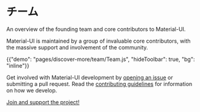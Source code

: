 # チーム

<p class="description">An overview of the founding team and core contributors to Material-UI.</p>

Material-UI is maintained by a group of invaluable core contributors, with the massive support and involvement of the community.

{{"demo": "pages/discover-more/team/Team.js", "hideToolbar": true, "bg": "inline"}}

Get involved with Material-UI development by [opening an issue](https://github.com/mui-org/material-ui/issues/new) or submitting a pull request. Read the [contributing guidelines](https://github.com/mui-org/material-ui/blob/next/CONTRIBUTING.md) for information on how we develop.

[Join and support the project!](/getting-started/faq/#material-ui-is-awesome-how-can-i-support-the-project)
